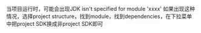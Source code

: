 当项目运行时，可能会出现JDK isn't specified for module 'xxxx'
如果出现这种情况，选择project structure，找到module，找到dependencies，在下拉菜单中把project SDK换成非project SDK即可